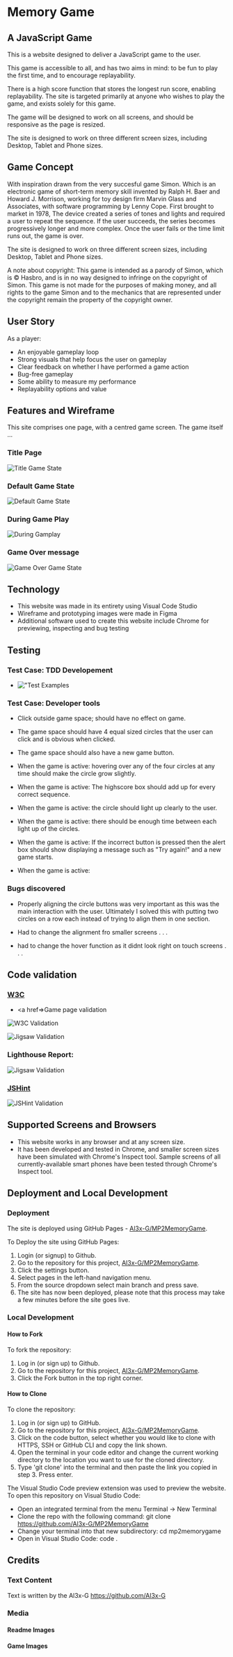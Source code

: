 # Memory Game 

## A JavaScript Game

This is a website designed to deliver a JavaScript game to the user. 

This game is accessible to all, and has two aims in mind: to be fun to play the first time, and to encourage replayability.

 There is a high score function that stores the longest run score, enabling replayability. The site is targeted primarily at anyone who wishes to play the game, and exists solely for this game. 
 
The game will be designed to work on all screens, and should be responsive as the page is resized. 

The site is designed to work on three different screen sizes, including Desktop, Tablet and Phone sizes.


## Game Concept
With inspiration drawn from the very succesful game Simon. Which is an electronic game of short-term memory skill invented by Ralph H. Baer and Howard J. Morrison, working for toy design firm Marvin Glass and Associates, with software programming by Lenny Cope. First brought to market in 1978, The device created a series of tones and lights and required a user to repeat the sequence. If the user succeeds, the series becomes progressively longer and more complex. Once the user fails or the time limit runs out, the game is over.


The site is designed to work on three different screen sizes, including Desktop, Tablet and Phone sizes.

A note about copyright: This game is intended as a parody of Simon, which is © Hasbro, and is in no way designed to infringe on the copyright of Simon. This game is not made for the purposes of making money, and all rights to the game Simon and to the mechanics that are represented under the copyright remain the property of the copyright owner.

## User Story
As a player:
+ An enjoyable gameplay loop
+ Strong visuals that help focus the user on gameplay
+ Clear feedback on whether I have performed a game action
+ Bug-free gameplay
+ Some ability to measure my performance
+ Replayability options and value

## Features and Wireframe
This site comprises one page, with a centred game screen. The game itself ...

### Title Page
![Title Game State](readme_docs/prototype/title.png "Title Game State")

### Default Game State
![Default Game State]()

### During Game Play

![During Gamplay]()

### Game Over message
![Game Over Game State]()

## Technology
+ This website was made in its entirety using Visual Code Studio
+ Wireframe and prototyping images were made in Figma
+ Additional software used to create this website include Chrome for previewing, inspecting and bug testing

## Testing
### Test Case: TDD Developement
+ !["Test Examples]()

### Test Case: Developer tools
+ Click outside game space; should have no effect on game.

+ The game space should have 4 equal sized circles that the user can click and is obvious when clicked.

+ The game space should also have a new game button.

+ When the game is active: hovering over any of the four circles at any time should make the circle grow slightly.

+ When the game is active: The highscore box should add up for every correct sequence.

+ When the game is active: the circle should light up clearly to the user.

+ When the game is active: there should be enough time between each light up of the circles. 

+ When the game is active: If the incorrect button is pressed then the alert box should show displaying a message such as "Try again!" and a new game starts.

+ When the game is active: 

### Bugs discovered
+ Properly aligning the circle buttons was very important as this was the main interaction with the user. Ultimately I solved this with putting two circles on a row each instead of trying to align them in one section.

+ Had to change the alignment fro smaller screens . . .

+ had to change the hover function as it didnt look right on touch screens . . . 
## Code validation
### <a href="https://validator.w3.org/" target="_blank">W3C</a>

+ <a href=>Game page validation</a>

![W3C Validation]()

![Jigsaw Validation]()

### Lighthouse Report:

![Jigsaw Validation]() 

### <a href="https://jshint.com/" target="_blank">JSHint</a>

![JSHint Validation]() 

## Supported Screens and Browsers
+ This website works in any browser and at any screen size.
+ It has been developed and tested in Chrome, and smaller screen sizes have been simulated with Chrome's Inspect tool. Sample screens of all currently-available smart phones have been tested through Chrome's Inspect tool.
## Deployment and Local Development

### Deployment

The site is deployed using GitHub Pages - [Al3x-G/MP2MemoryGame](https://github.com/Al3x-G/MP2MemoryGame).

To Deploy the site using GitHub Pages:

1. Login (or signup) to Github.
2. Go to the repository for this project, [Al3x-G/MP2MemoryGame](https://github.com/Al3x-G/MP2MemoryGame).
3. Click the settings button.
4. Select pages in the left-hand navigation menu.
5. From the source dropdown select main branch and press save.
6. The site has now been deployed, please note that this process may take a few minutes before the site goes live.

### Local Development

#### How to Fork

To fork the repository:

1. Log in (or sign up) to Github.
2. Go to the repository for this project, [Al3x-G/MP2MemoryGame](https://github.com/Al3x-G/MP2MemoryGame).
3. Click the Fork button in the top right corner.

#### How to Clone

To clone the repository:

1. Log in (or sign up) to GitHub.
2. Go to the repository for this project, [Al3x-G/MP2MemoryGame](https://github.com/Al3x-G/MP2MemoryGame).
3. Click on the code button, select whether you would like to clone with HTTPS, SSH or GitHub CLI and copy the link shown.
4. Open the terminal in your code editor and change the current working directory to the location you want to use for the cloned directory.
5. Type 'git clone' into the terminal and then paste the link you copied in step 3. Press enter.


The Visual Studio Code preview extension was used to preview the website. To open this repository on Visual Studio Code:

+ Open an integrated terminal from the menu Terminal -> New Terminal
+ Clone the repo with the following command: git clone https://github.com/Al3x-G/MP2MemoryGame
+ Change your terminal into that new subdirectory: cd mp2memorygame
+ Open in Visual Studio Code: code .

## Credits
### Text Content
Text is written by the Al3x-G https://github.com/Al3x-G

### Media
#### Readme Images


#### Game Images
